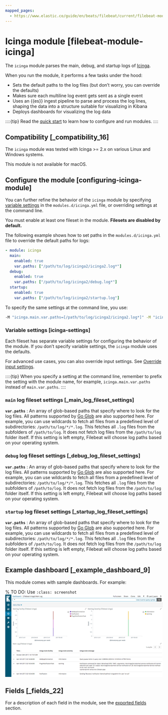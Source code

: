 ```yaml
---
mapped_pages:
  - https://www.elastic.co/guide/en/beats/filebeat/current/filebeat-module-icinga.html
---
```


# Icinga module [filebeat-module-icinga]

The `icinga` module parses the main, debug, and startup logs of [Icinga](https://www.icinga.com/products/icinga-2/).

When you run the module, it performs a few tasks under the hood:

* Sets the default paths to the log files (but don’t worry, you can override the defaults)
* Makes sure each multiline log event gets sent as a single event
* Uses an {{es}} ingest pipeline to parse and process the log lines, shaping the data into a structure suitable for visualizing in Kibana
* Deploys dashboards for visualizing the log data

::::{tip}
Read the [quick start](/reference/filebeat/filebeat-installation-configuration.md) to learn how to configure and run modules.
::::



## Compatibility [_compatibility_16]

The `icinga` module was tested with Icinga >= 2.x on various Linux and Windows systems.

This module is not available for macOS.


## Configure the module [configuring-icinga-module]

You can further refine the behavior of the `icinga` module by specifying [variable settings](#icinga-settings) in the `modules.d/icinga.yml` file, or overriding settings at the command line.

You must enable at least one fileset in the module. **Filesets are disabled by default.**

The following example shows how to set paths in the `modules.d/icinga.yml` file to override the default paths for logs:

```yaml
- module: icinga
  main:
    enabled: true
    var.paths: ["/path/to/log/icinga2/icinga2.log*"]
  debug:
    enabled: true
    var.paths: ["/path/to/log/icinga2/debug.log*"]
  startup:
    enabled: true
    var.paths: ["/path/to/log/icinga2/startup.log"]
```

To specify the same settings at the command line, you use:

```sh
-M "icinga.main.var.paths=[/path/to/log/icinga2/icinga2.log*]" -M "icinga.debug.var.paths=[/path/to/log/icinga2/debug.log*]" -M "icinga.startup.var.paths=[/path/to/log/icinga2/startup.log]"
```


### Variable settings [icinga-settings]

Each fileset has separate variable settings for configuring the behavior of the module. If you don’t specify variable settings, the `icinga` module uses the defaults.

For advanced use cases, you can also override input settings. See [Override input settings](/reference/filebeat/advanced-settings.md).

::::{tip}
When you specify a setting at the command line, remember to prefix the setting with the module name, for example, `icinga.main.var.paths` instead of `main.var.paths`.
::::



### `main` log fileset settings [_main_log_fileset_settings]

**`var.paths`**
:   An array of glob-based paths that specify where to look for the log files. All patterns supported by [Go Glob](https://golang.org/pkg/path/filepath/#Glob) are also supported here. For example, you can use wildcards to fetch all files from a predefined level of subdirectories: `/path/to/log/*/*.log`. This fetches all `.log` files from the subfolders of `/path/to/log`. It does not fetch log files from the `/path/to/log` folder itself. If this setting is left empty, Filebeat will choose log paths based on your operating system.


### `debug` log fileset settings [_debug_log_fileset_settings]

**`var.paths`**
:   An array of glob-based paths that specify where to look for the log files. All patterns supported by [Go Glob](https://golang.org/pkg/path/filepath/#Glob) are also supported here. For example, you can use wildcards to fetch all files from a predefined level of subdirectories: `/path/to/log/*/*.log`. This fetches all `.log` files from the subfolders of `/path/to/log`. It does not fetch log files from the `/path/to/log` folder itself. If this setting is left empty, Filebeat will choose log paths based on your operating system.


### `startup` log fileset settings [_startup_log_fileset_settings]

**`var.paths`**
:   An array of glob-based paths that specify where to look for the log files. All patterns supported by [Go Glob](https://golang.org/pkg/path/filepath/#Glob) are also supported here. For example, you can use wildcards to fetch all files from a predefined level of subdirectories: `/path/to/log/*/*.log`. This fetches all `.log` files from the subfolders of `/path/to/log`. It does not fetch log files from the `/path/to/log` folder itself. If this setting is left empty, Filebeat will choose log paths based on your operating system.


## Example dashboard [_example_dashboard_9]

This module comes with sample dashboards. For example:

% TO DO: Use `:class: screenshot`
![kibana icinga main](images/kibana-icinga-main.png)


## Fields [_fields_22]

For a description of each field in the module, see the [exported fields](/reference/filebeat/exported-fields-icinga.md) section.
